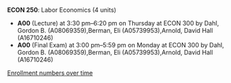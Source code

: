 **ECON 250**: Labor Economics (4 units)

- **A00** (Lecture) at 3:30 pm–6:20 pm on Thursday at ECON 300 by Dahl, Gordon B. (A08069359),Berman, Eli (A05739953),Arnold, David Hall (A16710246)
- **A00** (Final Exam) at 3:00 pm–5:59 pm on Monday at ECON 300 by Dahl, Gordon B. (A08069359),Berman, Eli (A05739953),Arnold, David Hall (A16710246)

[Enrollment numbers over time](./ECON250.tsv)
